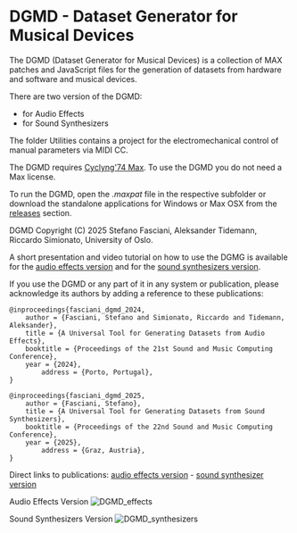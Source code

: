 # DGMD - Dataset Generator for Musical Devices

The DGMD (Dataset Generator for Musical Devices) is a collection of MAX patches and JavaScript files for the generation of datasets from hardware and software and musical devices.

There are two version of the DGMD:
* for Audio Effects
* for Sound Synthesizers

The folder Utilities contains a project for the electromechanical control of manual parameters via MIDI CC.

The DGMD requires [Cyclyng'74 Max](https://cycling74.com/products/max). To use the DGMD you do not need a Max license.

To run the DGMD, open the *.maxpat* file in the respective subfolder or download the standalone applications for Windows or Max OSX from the [releases](https://github.com/stefanofasciani/DGMD/releases/) section. 

DGMD Copyright (C) 2025 Stefano Fasciani, Aleksander Tidemann, Riccardo Simionato, University of Oslo.

A short presentation and video tutorial on how to use the DGMG is available for the [audio effects version](https://stefanofasciani.com/2023/09/17/dataset-generator-for-musical-devices-effects/) and for the [sound synthesizers version](https://stefanofasciani.com/2025/01/26/dataset-generator-for-musical-devices-sound-synthesizers/).

If you use the DGMD or any part of it in any system or publication, please acknowledge 
its authors by adding a reference to these publications:

```
@inproceedings{fasciani_dgmd_2024,
	author = {Fasciani, Stefano and Simionato, Riccardo and Tidemann, Aleksander},
	title = {A Universal Tool for Generating Datasets from Audio Effects},
	booktitle = {Proceedings of the 21st Sound and Music Computing Conference},
	year = {2024},
    	address = {Porto, Portugal},
}

@inproceedings{fasciani_dgmd_2025,
	author = {Fasciani, Stefano},
	title = {A Universal Tool for Generating Datasets from Sound Synthesizers},
	booktitle = {Proceedings of the 22nd Sound and Music Computing Conference},
	year = {2025},
    	address = {Graz, Austria},
}
```

Direct links to publications: [audio effects version](https://app.cristin.no/results/show.jsf?id=2282495#) - [sound synthesizer version](https://app.cristin.no/results/show.jsf?id=2377574#)

Audio Effects Version
![DGMD_effects](https://stefanofasciani.com/wp-content/uploads/2024/01/DGMD_effects.png)

Sound Synthesizers Version
![DGMD_synthesizers](https://stefanofasciani.com/wp-content/uploads/2025/02/DGMD_synthesizers.png)
